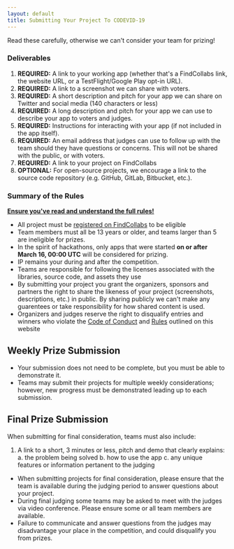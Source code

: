 ```yaml
---
layout: default
title: Submitting Your Project To CODEVID-19
---
```


Read these carefully, otherwise we can't consider your team for prizing!

### Deliverables

1. **REQUIRED:** A link to your working app (whether that's a FindCollabs link, the website URL, or a TestFlight/Google Play opt-in URL).
2. **REQUIRED:** A link to a screenshot we can share with voters.
3. **REQUIRED:** A short description and pitch for your app we can share on Twitter and social media (140 characters or less)
3. **REQUIRED:** A long description and pitch for your app we can use to describe your app to voters and judges.
3. **REQUIRED:** Instructions for interacting with your app (if not included in the app itself).
4. **REQUIRED:** An email address that judges can use to follow up with the team should they have questions or concerns. This will not be shared with the public, or with voters.
5. **REQUIRED:** A link to your project on FindCollabs
6. **OPTIONAL:** For open-source projects, we encourage a link to the source code repository (e.g. GitHub, GitLab, Bitbucket, etc.).

### Summary of the Rules

**[Ensure you've read and understand the full rules!](rules.html)**

* All project must be [registered on FindCollabs](https://findcollabs.com/hackathon/codevid-19-isp21fkqtjupchx7kjed) to be eligible
* Team members must all be 13 years or older, and teams larger than 5 are ineligible for prizes.
* In the spirit of hackathons, only apps that were started **on or after March 16, 00:00 UTC** will be considered for prizing.
* IP remains your during and after the competition.
* Teams are responsible for following the licenses associated with the libraries, source code, and assets they use
* By submitting your project you grant the organizers, sponsors and partners the right to share the likeness of your project (screenshots, descriptions, etc.) in public. By sharing publicly we can't make any guarentees or take responsibility for how shared content is used.
* Organizers and judges reserve the right to disqualify entries and winners who violate the [Code of Conduct](/code-of-conduct.html) and [Rules](/policies/rules.html) outlined on this website

## Weekly Prize Submission

* Your submission does not need to be complete, but you must be able to demonstrate it.
* Teams may submit their projects for multiple weekly considerations; however, new progress must be demonstrated leading up to each submission.

## Final Prize Submission

When submitting for final consideration, teams must also include:

1. A link to a short, 3 minutes or less, pitch and demo that clearly explains:
    a. the problem being solved
    b. how to use the app
    c. any unique features or information pertanent to the judging

* When submitting projects for final consideration, please ensure that the team is available during the judging period to answer questions about your project.
* During final judging some teams may be asked to meet with the judges via video conference. Please ensure some or all team members are available.
* Failure to communicate and answer questions from the judges may disadvantage your place in the competition, and could disqualify you from prizes.